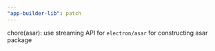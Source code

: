 ```yaml
---
"app-builder-lib": patch
---
```


chore(asar): use streaming API for `electron/asar` for constructing asar package

